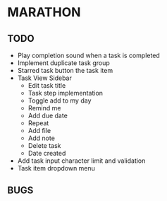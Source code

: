 # MARATHON

## TODO
- Play completion sound when a task is completed
- Implement duplicate task group
- Starred task button the task item
- Task View Sidebar
    - Edit task title
    - Task step implementation
    - Toggle add to my day
    - Remind me
    - Add due date
    - Repeat
    - Add file
    - Add note
    - Delete task
    - Date created
- Add task input character limit and validation
- Task item dropdown menu

## BUGS
